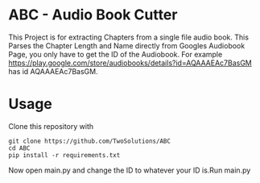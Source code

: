 # ABC - Audio Book Cutter

This Project is for extracting Chapters from a single file audio book.
This Parses the Chapter Length and Name directly from Googles Audiobook Page, you only have to get the ID of the Audiobook.
For example https://play.google.com/store/audiobooks/details?id=AQAAAEAc7BasGM has id AQAAAEAc7BasGM.
 
# Usage
Clone this repository with 

```
git clone https://github.com/TwoSolutions/ABC
cd ABC
pip install -r requirements.txt
```
Now open main.py and change the ID to whatever your ID is.Run main.py
